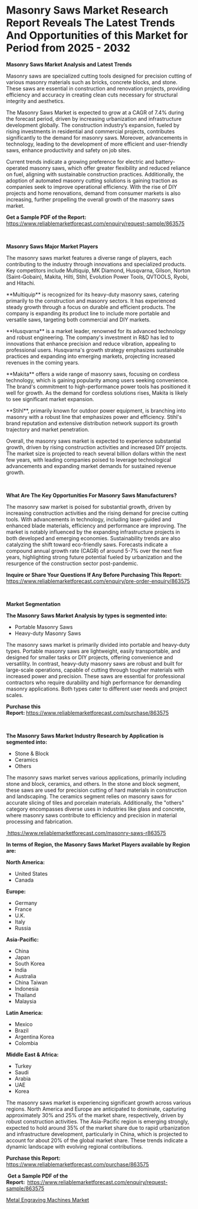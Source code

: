 <p><h1>Masonry Saws Market Research Report Reveals The Latest Trends And Opportunities of this Market for Period from 2025 - 2032</h1></p><p><strong>Masonry Saws Market Analysis and Latest Trends</strong></p>
<p><p>Masonry saws are specialized cutting tools designed for precision cutting of various masonry materials such as bricks, concrete blocks, and stone. These saws are essential in construction and renovation projects, providing efficiency and accuracy in creating clean cuts necessary for structural integrity and aesthetics.</p><p>The Masonry Saws Market is expected to grow at a CAGR of 7.4% during the forecast period, driven by increasing urbanization and infrastructure development globally. The construction industry’s expansion, fueled by rising investments in residential and commercial projects, contributes significantly to the demand for masonry saws. Moreover, advancements in technology, leading to the development of more efficient and user-friendly saws, enhance productivity and safety on job sites.</p><p>Current trends indicate a growing preference for electric and battery-operated masonry saws, which offer greater flexibility and reduced reliance on fuel, aligning with sustainable construction practices. Additionally, the adoption of automated masonry cutting solutions is gaining traction as companies seek to improve operational efficiency. With the rise of DIY projects and home renovations, demand from consumer markets is also increasing, further propelling the overall growth of the masonry saws market.</p></p>
<p><strong>Get a Sample PDF of the Report:&nbsp;</strong> <a href="https://www.reliablemarketforecast.com/enquiry/request-sample/863575?utm_campaign=2485&utm_medium=2&utm_source=Github&utm_content=ia&utm_term=20022025&utm_id=masonry-saws">https://www.reliablemarketforecast.com/enquiry/request-sample/863575</a></p>
<p>&nbsp;</p>
<p><strong>Masonry Saws Major Market Players</strong></p>
<p><p>The masonry saws market features a diverse range of players, each contributing to the industry through innovations and specialized products. Key competitors include Multiquip, MK Diamond, Husqvarna, Gilson, Norton (Saint-Gobain), Makita, Hilti, Stihl, Evolution Power Tools, QVTOOLS, Ryobi, and Hitachi.</p><p>**Multiquip** is recognized for its heavy-duty masonry saws, catering primarily to the construction and masonry sectors. It has experienced steady growth through a focus on durable and efficient products. The company is expanding its product line to include more portable and versatile saws, targeting both commercial and DIY markets.</p><p>**Husqvarna** is a market leader, renowned for its advanced technology and robust engineering. The company's investment in R&D has led to innovations that enhance precision and reduce vibration, appealing to professional users. Husqvarna's growth strategy emphasizes sustainable practices and expanding into emerging markets, projecting increased revenues in the coming years.</p><p>**Makita** offers a wide range of masonry saws, focusing on cordless technology, which is gaining popularity among users seeking convenience. The brand's commitment to high-performance power tools has positioned it well for growth. As the demand for cordless solutions rises, Makita is likely to see significant market expansion.</p><p>**Stihl**, primarily known for outdoor power equipment, is branching into masonry with a robust line that emphasizes power and efficiency. Stihl's brand reputation and extensive distribution network support its growth trajectory and market penetration.</p><p>Overall, the masonry saws market is expected to experience substantial growth, driven by rising construction activities and increased DIY projects. The market size is projected to reach several billion dollars within the next few years, with leading companies poised to leverage technological advancements and expanding market demands for sustained revenue growth.</p></p>
<p>&nbsp;</p>
<p><strong>What Are The Key Opportunities For Masonry Saws Manufacturers?</strong></p>
<p><p>The masonry saw market is poised for substantial growth, driven by increasing construction activities and the rising demand for precise cutting tools. With advancements in technology, including laser-guided and enhanced blade materials, efficiency and performance are improving. The market is notably influenced by the expanding infrastructure projects in both developed and emerging economies. Sustainability trends are also catalyzing the shift toward eco-friendly saws. Forecasts indicate a compound annual growth rate (CAGR) of around 5-7% over the next five years, highlighting strong future potential fueled by urbanization and the resurgence of the construction sector post-pandemic.</p></p>
<p><strong>Inquire or Share Your Questions If Any Before Purchasing This Report:</strong> <a href="https://www.reliablemarketforecast.com/enquiry/pre-order-enquiry/863575?utm_campaign=2485&utm_medium=2&utm_source=Github&utm_content=ia&utm_term=20022025&utm_id=masonry-saws">https://www.reliablemarketforecast.com/enquiry/pre-order-enquiry/863575</a></p>
<p>&nbsp;</p>
<p><strong>Market Segmentation</strong></p>
<p><strong>The Masonry Saws Market Analysis by types is segmented into:</strong></p>
<p><ul><li>Portable Masonry Saws</li><li>Heavy-duty Masonry Saws</li></ul></p>
<p><p>The masonry saws market is primarily divided into portable and heavy-duty types. Portable masonry saws are lightweight, easily transportable, and designed for smaller tasks or DIY projects, offering convenience and versatility. In contrast, heavy-duty masonry saws are robust and built for large-scale operations, capable of cutting through tougher materials with increased power and precision. These saws are essential for professional contractors who require durability and high performance for demanding masonry applications. Both types cater to different user needs and project scales.</p></p>
<p><strong>Purchase this Report:&nbsp;</strong><a href="https://www.reliablemarketforecast.com/purchase/863575?utm_campaign=2485&utm_medium=2&utm_source=Github&utm_content=ia&utm_term=20022025&utm_id=masonry-saws">https://www.reliablemarketforecast.com/purchase/863575</a></p>
<p>&nbsp;</p>
<p><strong>The Masonry Saws Market Industry Research by Application is segmented into:</strong></p>
<p><ul><li>Stone & Block</li><li>Ceramics</li><li>Others</li></ul></p>
<p><p>The masonry saws market serves various applications, primarily including stone and block, ceramics, and others. In the stone and block segment, these saws are used for precision cutting of hard materials in construction and landscaping. The ceramics segment relies on masonry saws for accurate slicing of tiles and porcelain materials. Additionally, the "others" category encompasses diverse uses in industries like glass and concrete, where masonry saws contribute to efficiency and precision in material processing and fabrication.</p></p>
<p><a href="https://www.reliablemarketforecast.com/masonry-saws-r863575?utm_campaign=2485&utm_medium=2&utm_source=Github&utm_content=ia&utm_term=20022025&utm_id=masonry-saws">&nbsp;https://www.reliablemarketforecast.com/masonry-saws-r863575</a></p>
<p><strong>In terms of Region, the Masonry Saws Market Players available by Region are:</strong></p>
<p>
    <p> <strong> North America: </strong>
        <ul>
            <li>United States</li>
            <li>Canada</li>
        </ul>
        </p> 
    <p> <strong> Europe: </strong>
        <ul>
            <li>Germany</li>
            <li>France</li>
            <li>U.K.</li>
            <li>Italy</li>
            <li>Russia</li>
        </ul>
        </p> 
    <p> <strong> Asia-Pacific: </strong>
        <ul>
            <li>China</li>
            <li>Japan</li>
            <li>South Korea</li>
            <li>India</li>
            <li>Australia</li>
            <li>China Taiwan</li>
            <li>Indonesia</li>
            <li>Thailand</li>
            <li>Malaysia</li>
        </ul>
        </p> 
    <p> <strong> Latin America: </strong>
        <ul>
            <li>Mexico</li>
            <li>Brazil</li>
            <li>Argentina Korea</li>
            <li>Colombia</li>
        </ul>
        </p> 
    <p> <strong> Middle East & Africa: </strong>
        <ul>
            <li>Turkey</li>
            <li>Saudi</li>
            <li>Arabia</li>
            <li>UAE</li>
            <li>Korea</li>
        </ul>
    </p>
    </p>
<p><p>The masonry saws market is experiencing significant growth across various regions. North America and Europe are anticipated to dominate, capturing approximately 30% and 25% of the market share, respectively, driven by robust construction activities. The Asia-Pacific region is emerging strongly, expected to hold around 35% of the market share due to rapid urbanization and infrastructure development, particularly in China, which is projected to account for about 20% of the global market share. These trends indicate a dynamic landscape with evolving regional contributions.</p></p>
<p><strong>Purchase this Report: </strong><a href="https://www.reliablemarketforecast.com/purchase/863575?utm_campaign=2485&utm_medium=2&utm_source=Github&utm_content=ia&utm_term=20022025&utm_id=masonry-saws">https://www.reliablemarketforecast.com/purchase/863575</a></p>
<p>&nbsp;<strong>Get a Sample PDF of the Report:&nbsp;&nbsp;</strong><a href="https://www.reliablemarketforecast.com/enquiry/request-sample/863575?utm_campaign=2485&utm_medium=2&utm_source=Github&utm_content=ia&utm_term=20022025&utm_id=masonry-saws">https://www.reliablemarketforecast.com/enquiry/request-sample/863575</a></p>
<p><strong></strong></p>
<p><p><a href="https://github.com/mathastilley812967/Market-Research-Report-List-1/blob/main/metal-engraving-machines-market.md?utm_campaign=2485&utm_medium=2&utm_source=Github&utm_content=ia&utm_term=20022025&utm_id=masonry-saws">Metal Engraving Machines Market</a></p></p>